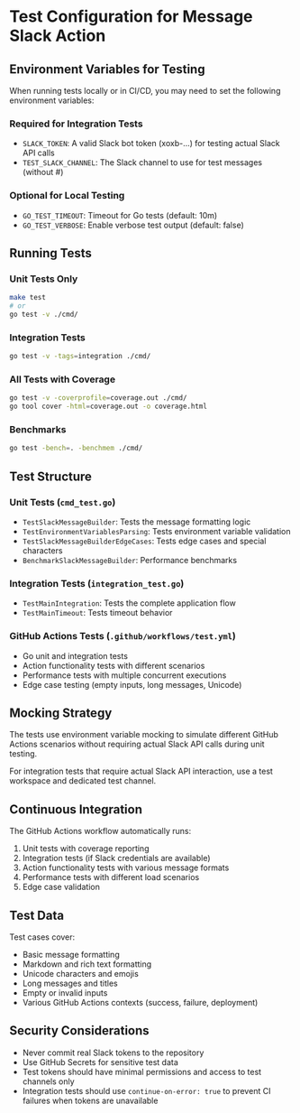 # Test Configuration for Message Slack Action

## Environment Variables for Testing

When running tests locally or in CI/CD, you may need to set the following environment variables:

### Required for Integration Tests
- `SLACK_TOKEN`: A valid Slack bot token (xoxb-...) for testing actual Slack API calls
- `TEST_SLACK_CHANNEL`: The Slack channel to use for test messages (without #)

### Optional for Local Testing
- `GO_TEST_TIMEOUT`: Timeout for Go tests (default: 10m)
- `GO_TEST_VERBOSE`: Enable verbose test output (default: false)

## Running Tests

### Unit Tests Only
```bash
make test
# or
go test -v ./cmd/
```

### Integration Tests
```bash
go test -v -tags=integration ./cmd/
```

### All Tests with Coverage
```bash
go test -v -coverprofile=coverage.out ./cmd/
go tool cover -html=coverage.out -o coverage.html
```

### Benchmarks
```bash
go test -bench=. -benchmem ./cmd/
```

## Test Structure

### Unit Tests (`cmd_test.go`)
- `TestSlackMessageBuilder`: Tests the message formatting logic
- `TestEnvironmentVariablesParsing`: Tests environment variable validation
- `TestSlackMessageBuilderEdgeCases`: Tests edge cases and special characters
- `BenchmarkSlackMessageBuilder`: Performance benchmarks

### Integration Tests (`integration_test.go`)
- `TestMainIntegration`: Tests the complete application flow
- `TestMainTimeout`: Tests timeout behavior

### GitHub Actions Tests (`.github/workflows/test.yml`)
- Go unit and integration tests
- Action functionality tests with different scenarios
- Performance tests with multiple concurrent executions
- Edge case testing (empty inputs, long messages, Unicode)

## Mocking Strategy

The tests use environment variable mocking to simulate different GitHub Actions scenarios without requiring actual Slack API calls during unit testing.

For integration tests that require actual Slack API interaction, use a test workspace and dedicated test channel.

## Continuous Integration

The GitHub Actions workflow automatically runs:
1. Unit tests with coverage reporting
2. Integration tests (if Slack credentials are available)
3. Action functionality tests with various message formats
4. Performance tests with different load scenarios
5. Edge case validation

## Test Data

Test cases cover:
- Basic message formatting
- Markdown and rich text formatting
- Unicode characters and emojis
- Long messages and titles
- Empty or invalid inputs
- Various GitHub Actions contexts (success, failure, deployment)

## Security Considerations

- Never commit real Slack tokens to the repository
- Use GitHub Secrets for sensitive test data
- Test tokens should have minimal permissions and access to test channels only
- Integration tests should use `continue-on-error: true` to prevent CI failures when tokens are unavailable
